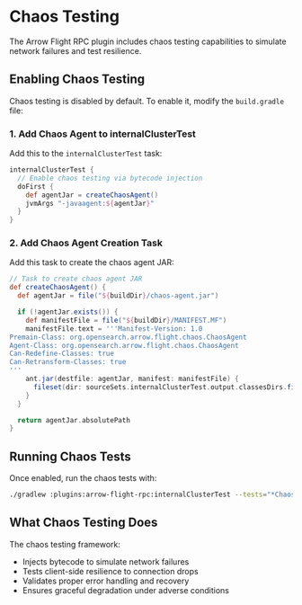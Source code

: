 # Chaos Testing

The Arrow Flight RPC plugin includes chaos testing capabilities to simulate network failures and test resilience.

## Enabling Chaos Testing

Chaos testing is disabled by default. To enable it, modify the `build.gradle` file:

### 1. Add Chaos Agent to internalClusterTest

Add this to the `internalClusterTest` task:

```gradle
internalClusterTest {
  // Enable chaos testing via bytecode injection
  doFirst {
    def agentJar = createChaosAgent()
    jvmArgs "-javaagent:${agentJar}"
  }
}
```

### 2. Add Chaos Agent Creation Task

Add this task to create the chaos agent JAR:

```gradle
// Task to create chaos agent JAR
def createChaosAgent() {
  def agentJar = file("${buildDir}/chaos-agent.jar")

  if (!agentJar.exists()) {
    def manifestFile = file("${buildDir}/MANIFEST.MF")
    manifestFile.text = '''Manifest-Version: 1.0
Premain-Class: org.opensearch.arrow.flight.chaos.ChaosAgent
Agent-Class: org.opensearch.arrow.flight.chaos.ChaosAgent
Can-Redefine-Classes: true
Can-Retransform-Classes: true
'''
    ant.jar(destfile: agentJar, manifest: manifestFile) {
      fileset(dir: sourceSets.internalClusterTest.output.classesDirs.first(), includes: 'org/opensearch/arrow/flight/chaos/ChaosAgent*.class')
    }
  }

  return agentJar.absolutePath
}
```

## Running Chaos Tests

Once enabled, run the chaos tests with:

```bash
./gradlew :plugins:arrow-flight-rpc:internalClusterTest --tests="*Chaos*"
```

## What Chaos Testing Does

The chaos testing framework:
- Injects bytecode to simulate network failures
- Tests client-side resilience to connection drops
- Validates proper error handling and recovery
- Ensures graceful degradation under adverse conditions